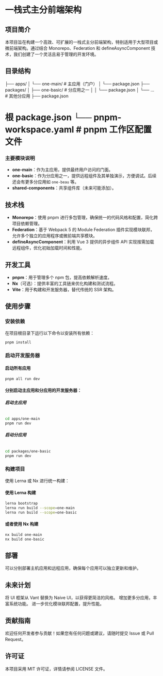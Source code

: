 <!--
 * @Author: be_loving@163.com 
 * @Date: 2024-12-22 13:04:59
 * @LastEditors: FutureMeng futuremeng@gmail.com
 * @LastEditTime: 2025-06-05 11:15:55
 * @FilePath: /one-monorepo/README.md
 * @Description: 这是默认设置,请设置`customMade`, 打开koroFileHeader查看配置 进行设置: https://github.com/OBKoro1/koro1FileHeader/wiki/%E9%85%8D%E7%BD%AE
-->
# 一栈式主分前端架构

## 项目简介

本项目旨在构建一个高效、可扩展的一栈式主分前端架构，特别适用于大型项目或微前端架构。通过结合 Monorepo、Federation 和 defineAsyncComponent 技术，我们创建了一个灵活且易于管理的开发环境。

## 目录结构
├── apps/ 
│ └── one-main/ # 主应用（门户） 
│ └── package.json 
├── packages/ 
│ ├── one-basic/ # 分应用之一 
│ │ └── package.json 
│ └── ... # 其他分应用 
├── package.json 

# 根 package.json └── pnpm-workspace.yaml # pnpm 工作区配置文件


### 主要模块说明

- **one-main**：作为主应用，提供最终用户访问的门面。
- **one-basic**：作为分应用之一，提供远程组件及其单独演示，方便调试。后续还会有更多分应用如 `one-beau` 等。
- **shared-components**：共享组件库（未来可能添加）。

## 技术栈

- **Monorepo**：使用 pnpm 进行多包管理，确保统一的代码风格和配置，简化跨项目依赖管理。
- **Federation**：基于 Webpack 5 的 Module Federation 插件实现模块联邦，允许多个独立的应用程序或微前端共享模块。
- **defineAsyncComponent**：利用 Vue 3 提供的异步组件 API 实现按需加载远程组件，优化初始加载时间和性能。

## 开发工具

- **pnpm**：用于管理多个 npm 包，提高依赖解析速度。
- **Nx**（可选）：提供丰富的工具链来优化构建和测试流程。
- **Vite**：用于构建和开发服务器，替代传统的 SSR 架构。

## 使用步骤

### 安装依赖

在项目根目录下运行以下命令以安装所有依赖：

```bash
pnpm install
```

### 启动开发服务器

#### 启动所有应用
``` bash
pnpm all run dev
```

#### 分别启动主应用和分应用的开发服务器：

##### 启动主应用
``` bash

cd apps/one-main
pnpm run dev
```

##### 启动分应用
``` bash

cd packages/one-basic
pnpm run dev
```

### 构建项目
使用 Lerna 或 Nx 进行统一构建：

#### 使用 Lerna 构建
``` bash
lerna bootstrap
lerna run build --scope=one-main
lerna run build --scope=one-basic
```

#### 或者使用 Nx 构建
``` bash
nx build one-main
nx build one-basic
```

## 部署
可以分别部署主机应用和远程应用，确保每个应用可以独立更新和维护。

## 未来计划
将 UI 框架从 Vant 替换为 Naive UI，以获得更简洁的风格。
增加更多分应用，丰富系统功能。
进一步优化模块联邦配置，提升性能。

## 贡献指南
欢迎任何开发者参与贡献！如果您有任何问题或建议，请随时提交 Issue 或 Pull Request。

## 许可证
本项目采用 MIT 许可证，详情请参阅 LICENSE 文件。
